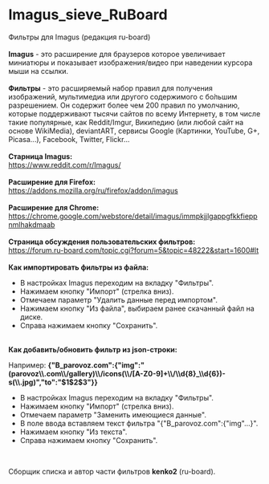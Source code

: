 # Imagus_sieve_RuBoard<br>
Фильтры для Imagus (редакция ru-board)<br>
<br>
<b>Imagus</b> - это расширение для браузеров которое увеличивает миниатюры и показывает изображения/видео при наведении курсора мыши на ссылки.<br>
<br>
<b>Фильтры</b> - это расширяемый набор правил для получения изображений, мультимедиа или другого содержимого с бо́льшим разрешением. Он содержит более чем 200 правил по умолчанию, которые поддерживают тысячи сайтов по всему Интернету, в том числе такие популярные, как Reddit/Imgur, Википедию (или любой сайт на основе WikiMedia), deviantART, сервисы Google (Картинки, YouTube, G+, Picasa...), Facebook, Twitter, Flickr...<br>
<br>
<b>Старница Imagus:</b><br>
https://www.reddit.com/r/Imagus/
<br>
<br>
<b>Расширение для Firefox:</b><br>
https://addons.mozilla.org/ru/firefox/addon/imagus
<br>
<br>
<b>Расширение для Chrome:</b><br>
https://chrome.google.com/webstore/detail/imagus/immpkjjlgappgfkkfieppnmlhakdmaab
<br>
<br>
<b>Страница обсуждения пользовательских фильтров:</b><br>
https://forum.ru-board.com/topic.cgi?forum=5&topic=48222&start=1600#lt
<br>
<br>
<b>Как импортировать фильтры из файла:</b><br>
<ul><li>В настройках Imagus переходим на вкладку "Фильтры".</li>
<li>Нажимаем кнопку "Импорт" (стрелка вниз).</li>
<li>Отмечаем параметр "Удалить данные перед импортом".</li>
<li>Нажимаем кнопку "Из файла", выбираем ранее скачанный файл на диске.</li>
<li>Справа нажимаем кнопку "Сохранить".</li></ul>
<br>
<b>Как добавить/обновить фильтр из json-строки:</b><br>
<p>Например: <strong>{"B_parovoz.com":{"img":"(parovoz\\.com\\/gallery)\\/icons(\\/[A-Z0-9]+\\/\\d{8}_\\d{6})-s(\\.jpg)","to":"$1$2$3"}}</strong></p>
<ul><li>В настройках Imagus переходим на вкладку "Фильтры".</li>
<li>Нажимаем кнопку "Импорт" (стрелка вниз).</li>
<li>Отмечаем параметр "Заменить имеющиеся данные".</li>
<li>В поле ввода вставляем текст фильтра "{"B_parovoz.com":{"img"...}".</li>
<li>Нажимаем кнопку "Из текста".</li>
<li>Справа нажимаем кнопку "Сохранить".</li></ul>
<br>
<p>Сборщик списка и автор части фильтров <b>kenko2</b> (ru-board).</p>

